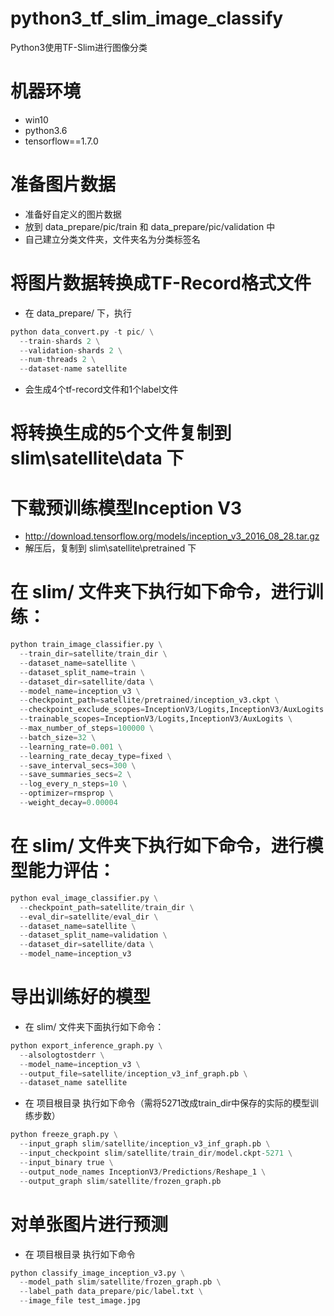 # python3_tf_slim_image_classify
Python3使用TF-Slim进行图像分类

# 机器环境
- win10
- python3.6
- tensorflow==1.7.0

# 准备图片数据
- 准备好自定义的图片数据
- 放到 data_prepare/pic/train 和 data_prepare/pic/validation 中
- 自己建立分类文件夹，文件夹名为分类标签名


# 将图片数据转换成TF-Record格式文件
- 在 data_prepare/ 下，执行

```python
python data_convert.py -t pic/ \
  --train-shards 2 \
  --validation-shards 2 \
  --num-threads 2 \
  --dataset-name satellite
```

- 会生成4个tf-record文件和1个label文件


# 将转换生成的5个文件复制到 slim\satellite\data 下

# 下载预训练模型Inception V3 
- http://download.tensorflow.org/models/inception_v3_2016_08_28.tar.gz
- 解压后，复制到 slim\satellite\pretrained 下


# 在 slim/ 文件夹下执行如下命令，进行训练：

```python
python train_image_classifier.py \
  --train_dir=satellite/train_dir \
  --dataset_name=satellite \
  --dataset_split_name=train \
  --dataset_dir=satellite/data \
  --model_name=inception_v3 \
  --checkpoint_path=satellite/pretrained/inception_v3.ckpt \
  --checkpoint_exclude_scopes=InceptionV3/Logits,InceptionV3/AuxLogits \
  --trainable_scopes=InceptionV3/Logits,InceptionV3/AuxLogits \
  --max_number_of_steps=100000 \
  --batch_size=32 \
  --learning_rate=0.001 \
  --learning_rate_decay_type=fixed \
  --save_interval_secs=300 \
  --save_summaries_secs=2 \
  --log_every_n_steps=10 \
  --optimizer=rmsprop \
  --weight_decay=0.00004
```

# 在 slim/ 文件夹下执行如下命令，进行模型能力评估：

```python
python eval_image_classifier.py \
  --checkpoint_path=satellite/train_dir \
  --eval_dir=satellite/eval_dir \
  --dataset_name=satellite \
  --dataset_split_name=validation \
  --dataset_dir=satellite/data \
  --model_name=inception_v3
```

# 导出训练好的模型
- 在 slim/ 文件夹下面执行如下命令：

```python
python export_inference_graph.py \
  --alsologtostderr \
  --model_name=inception_v3 \
  --output_file=satellite/inception_v3_inf_graph.pb \
  --dataset_name satellite
```

- 在 项目根目录 执行如下命令（需将5271改成train_dir中保存的实际的模型训练步数）

```python
python freeze_graph.py \
  --input_graph slim/satellite/inception_v3_inf_graph.pb \
  --input_checkpoint slim/satellite/train_dir/model.ckpt-5271 \
  --input_binary true \
  --output_node_names InceptionV3/Predictions/Reshape_1 \
  --output_graph slim/satellite/frozen_graph.pb
```

# 对单张图片进行预测
- 在 项目根目录 执行如下命令

```python
python classify_image_inception_v3.py \
  --model_path slim/satellite/frozen_graph.pb \
  --label_path data_prepare/pic/label.txt \
  --image_file test_image.jpg
```